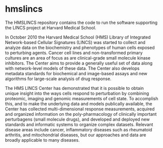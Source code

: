 hmslincs
========

The HMSLINCS repository contains the code to run the software supporting the
LINCS project at Harvard Medical School.

In October 2010 the Harvard Medical School (HMS)
Library of Integrated Network-based Cellular Signatures (LINCS) was started to
collect and analyze data on the biochemistry and phenotypes of human cells
exposed to perturbing agents. Cancer cell lines and non-transformed primary
cultures are an area of focus as are clinical-grade small molecule kinase
inhibitors. The Center aims to provide a generally useful set of data along
with network-level models of these data. The Center also develops metadata
standards for biochemical and image-based assays and new algorithms for
large-scale analysis of drug response.

The HMS LINCS Center has demonstrated that it is possible to obtain unique
insight into the ways cells respond to perturbation by combining proteomic,
imaging and genomic measurements of cell state.  To accomplish this, and to
make the underlying data and models publically available, the Center has
collected multi-dimensional response measurements, acquired and organized
information on the poly-pharmacology of clinically important perturbagens
(small molecule drugs), and developed and deployed new standards and informatic
systems to organize complex datasets. Relevant disease areas include cancer,
inflammatory diseases such as rheumatoid arthritis, and mitochondrial diseases,
but our approaches and data are broadly applicable to many diseases.
